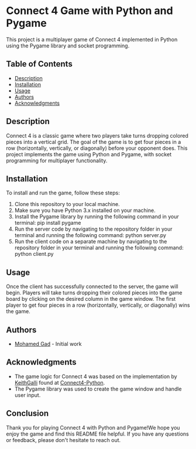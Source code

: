 # Connect 4 Game with Python and Pygame

This project is a multiplayer game of Connect 4 implemented in Python using the Pygame library and socket programming.

## Table of Contents

- [Description](#description)
- [Installation](#installation)
- [Usage](#usage)
- [Authors](#authors)
- [Acknowledgments](#acknowledgments)

## Description

Connect 4 is a classic game where two players take turns dropping colored pieces into a vertical grid. The goal of the game is to get four pieces in a row (horizontally, vertically, or diagonally) before your opponent does. This project implements the game using Python and Pygame, with socket programming for multiplayer functionality.

## Installation

To install and run the game, follow these steps:

1. Clone this repository to your local machine.
2. Make sure you have Python 3.x installed on your machine.
3. Install the Pygame library by running the following command in your terminal: pip install pygame
4. Run the server code by navigating to the repository folder in your terminal and running the following command: python server.py
5. Run the client code on a separate machine by navigating to the repository folder in your terminal and running the following command: python client.py

## Usage

Once the client has successfully connected to the server, the game will begin. Players will take turns dropping their colored pieces into the game board by clicking on the desired column in the game window. The first player to get four pieces in a row (horizontally, vertically, or diagonally) wins the game.



## Authors

- [Mohamed Gad](https://github.com/MuhamedGad) - Initial work

## Acknowledgments

- The game logic for Connect 4 was based on the implementation by [KeithGalli](https://github.com/KeithGalli) found at [Connect4-Python](https://github.com/KeithGalli/Connect4-Python).
- The Pygame library was used to create the game window and handle user input.

## Conclusion

Thank you for playing Connect 4 with Python and Pygame!We hope you enjoy the game and find this README file helpful. If you have any questions or feedback, please don't hesitate to reach out.

